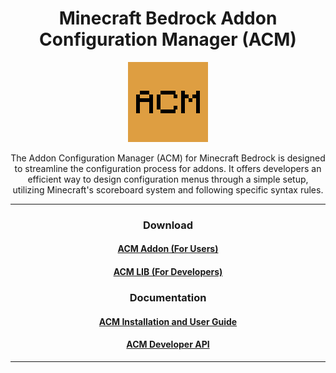 <div align="center">

# Minecraft Bedrock Addon Configuration Manager (ACM)

<img src="packs\BP\pack_icon.png" alt="ACM Logo" width="128" height="128"/>

The Addon Configuration Manager (ACM) for Minecraft Bedrock is designed to streamline the configuration process for addons. It offers developers an efficient way to design configuration menus through a simple setup, utilizing Minecraft's scoreboard system and following specific syntax rules.

---

### Download
#### [ACM Addon (For Users)](https://github.com/voxeldon/mcb-acm/releases/download/ADDON/acm1.0.0.mcaddon)
#### [ACM LIB (For Developers)](https://github.com/voxeldon/mcb-acm/releases/download/TS_API/acm_api.ts)

### Documentation
#### [ACM Installation and User Guide](https://github.com/voxeldon/mb-acm/blob/main/documentation/user_guide.md)
#### [ACM Developer API](https://github.com/voxeldon/mb-acm/blob/main/documentation/dev_guide.md)

</div>

---
